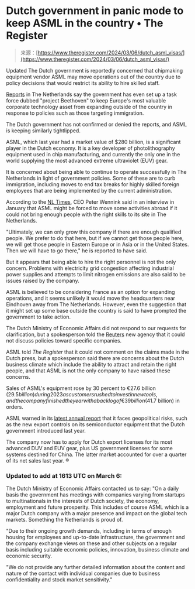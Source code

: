 <!--yml
category: 未分类
date: 2024-05-27 14:40:14
-->

# Dutch government in panic mode to keep ASML in the country • The Register

> 来源：[https://www.theregister.com/2024/03/06/dutch_asml_visas/](https://www.theregister.com/2024/03/06/dutch_asml_visas/)

Updated The Dutch government is reportedly concerned that chipmaking equipment vendor ASML may move operations out of the country due to policy decisions that would restrict its ability to hire skilled staff.

[Reports](https://www.telegraaf.nl/financieel/1492170069/geheime-operatie-kabinet-onder-codenaam-beethoven-om-dreigend-vertrek-asml) in The Netherlands say the government has even set up a task force dubbed "project Beethoven" to keep Europe's most valuable corporate technology asset from expanding outside of the country in response to policies such as those targeting immigration.

The Dutch government has not confirmed or denied the reports, and ASML is keeping similarly tightlipped.

ASML, which last year had a market value of $280 billion, is a significant player in the Dutch economy. It is a key developer of photolithography equipment used in chip manufacturing, and currently the only one in the world supplying the most advanced extreme ultraviolet (EUV) gear.

It is concerned about being able to continue to operate successfully in The Netherlands in light of government policies. Some of these are to curb immigration, including moves to end tax breaks for highly skilled foreign employees that are being implemented by the current administration.

According to the [NL Times](https://nltimes.nl/2024/01/25/asml-will-expand-outside-netherlands-dutch-sharply-restrict-immigration), CEO Peter Wennink said in an interview in January that ASML might be forced to move some activities abroad if it could not bring enough people with the right skills to its site in The Netherlands.

"Ultimately, we can only grow this company if there are enough qualified people. We prefer to do that here, but if we cannot get those people here, we will get those people in Eastern Europe or in Asia or in the United States. Then we will have to go there," he is reported to have said.

But it appears that being able to hire the right personnel is not the only concern. Problems with electricity grid congestion affecting industrial power supplies and attempts to limit nitrogen emissions are also said to be issues raised by the company.

ASML is believed to be considering France as an option for expanding operations, and it seems unlikely it would move the headquarters near Eindhoven away from The Netherlands. However, even the suggestion that it might set up some base outside the country is said to have prompted the government to take action.

The Dutch Ministry of Economic Affairs did not respond to our requests for clarification, but a spokesperson told the [Reuters](https://www.reuters.com/technology/dutch-government-scrambling-keep-asml-netherlands-newspaper-2024-03-06/) new agency that it could not discuss policies toward specific companies.

ASML told *The Register* that it could not comment on the claims made in the Dutch press, but a spokesperson said there are concerns about the Dutch business climate which include the ability to attract and retain the right people, and that ASML is not the only company to have raised these concerns.

Sales of ASML's equipment rose by 30 percent to €27.6 billion ($29.5 billion) during 2023 as customers rushed to invest in new tools, and the company finished the year with a backlog of €39 billion ($41.7 billion) in orders.

ASML warned in its [latest annual report](https://www.theregister.com/2024/02/14/asml_sees_semiconductor_upturn_ahead/) that it faces geopolitical risks, such as the new export controls on its semiconductor equipment that the Dutch government introduced last year.

The company now has to apply for Dutch export licenses for its most advanced DUV and EUV gear, plus US government licenses for some systems destined for China. The latter market accounted for over a quarter of its net sales last year. ®

### Updated to add at 1613 UTC on March 6:

The Dutch Ministry of Economic Affairs contacted us to say: "On a daily basis the government has meetings with companies varying from startups to multinationals in the interests of Dutch society, the economy, employment and future prosperity. This includes of course ASML which is a major Dutch company with a major presence and impact on the global tech markets. Something the Netherlands is proud of.

"Due to their ongoing growth demands, including in terms of enough housing for employees and up-to-date infrastructure, the government and the company exchange views on these and other subjects on a regular basis including suitable economic policies, innovation, business climate and economic security.

"We do not provide any further detailed information about the content and nature of the contact with individual companies due to business confidentiality and stock market sensitivity."